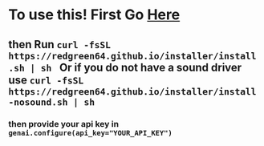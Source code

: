 # To use this! First Go <a href="https://aistudio.google.com/apikey">Here</a>

## then Run `curl -fsSL https://redgreen64.github.io/installer/install.sh | sh ` Or if you do not have a sound driver use `curl -fsSL https://redgreen64.github.io/installer/install-nosound.sh | sh`

### then provide your api key in `genai.configure(api_key="YOUR_API_KEY")`
